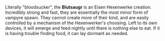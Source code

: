 Literally "bloodsucker", the **Blutsaugr** is an Eisen Hexenwerke creation.  Incredibly strong and fast, they are essentially the most minor form of vampyre spawn.  They cannot create more of their kind, and are easily controlled by a mechanism of the Hexenwerker's choosing.  Left to its own devices, it will emerge and feed nightly until there is nothing else to eat.  If it is having trouble finding food, it can lay dormant as needed.